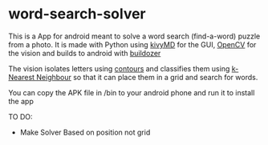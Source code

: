 # word-search-solver

This is a App for android meant to solve a word search (find-a-word) puzzle from a photo.
It is made with Python using [kivyMD](https://github.com/kivymd/KivyMD) for the GUI, [OpenCV](https://docs.opencv.org/master/d0/de3/tutorial_py_intro.html) for the vision and builds to android with [buildozer](https://github.com/kivy/buildozer)

The vision isolates letters using [contours](https://opencv-python-tutroals.readthedocs.io/en/latest/py_tutorials/py_imgproc/py_contours/py_contours_begin/py_contours_begin.html#contours-getting-started) and classifies them using [k-Nearest Neighbour](https://docs.opencv.org/master/d0/d72/tutorial_py_knn_index.html) so that it can place them in a grid and search for words.

You can copy the APK file in /bin to your android phone and run it to install the app

TO DO:
 - Make Solver Based on position not grid